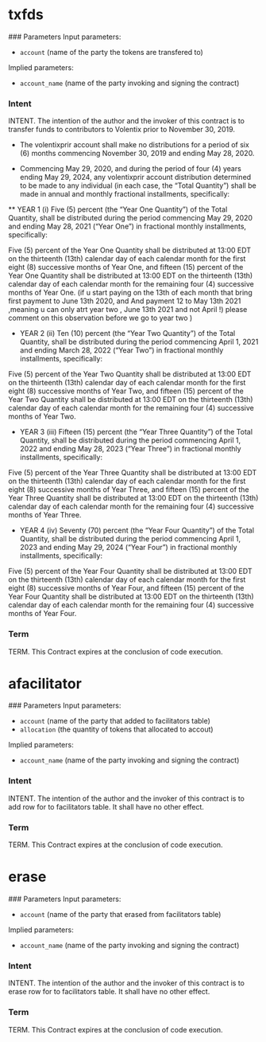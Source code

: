 <h1 class="contract">
   txfds
</h1>
### Parameters
Input parameters:

* `account` (name of the party the tokens are transfered to)

Implied parameters: 

* `account_name` (name of the party invoking and signing the contract)

### Intent
INTENT. The intention of the author and the invoker of this contract is to transfer funds to contributors to Volentix prior to November 30, 2019.

* The volentixprir account shall make no distributions for a period of six (6) months commencing November 30, 2019 and ending May 28, 2020. 

* Commencing May 29, 2020, and during the period of four (4) years ending May 29, 2024, any volentixprir account distribution determined to be made to any individual (in each case, the “Total Quantity”) shall be made in annual and monthly fractional installments, specifically:

** YEAR 1
(i) Five (5) percent (the “Year One Quantity”) of the Total Quantity, shall be distributed during the period commencing May 29, 2020 and ending May 28, 2021 (“Year One”) in fractional monthly installments, specifically:

Five (5) percent of the Year One Quantity shall be distributed at 13:00 EDT on the thirteenth (13th) calendar day of each calendar month for the first eight (8) successive months of Year One, and fifteen (15) percent of the Year One Quantity shall be distributed at 13:00 EDT on the thirteenth (13th) calendar day of each calendar month for the remaining four (4) successive months of Year One.
(if u start paying on the 13th of each month that bring first payment to June 13th 2020, and 
 And payment 12 to May 13th 2021 ,meaning u can only atrt year two , June 13th 2021 and not April !) please comment on this observation before we go to year two ) 
* YEAR 2
 (ii) Ten (10) percent (the “Year Two Quantity”) of the Total Quantity, shall be distributed during the period commencing April 1, 2021 and ending March 28, 2022 (“Year Two”) in fractional monthly installments, specifically:

 Five (5) percent of the Year Two Quantity shall be distributed at 13:00 EDT on the thirteenth (13th) calendar day of each calendar month for the first eight (8) successive months of Year Two, and fifteen (15) percent of the Year Two Quantity shall be distributed at 13:00 EDT on the thirteenth (13th) calendar day of each calendar month for the remaining four (4) successive months of Year Two.

* YEAR 3
(iii) Fifteen (15) percent (the “Year Three Quantity”) of the Total Quantity, shall be distributed during the period commencing April 1, 2022 and ending May 28, 2023 (“Year Three”) in fractional monthly installments, specifically:

Five (5) percent of the Year Three Quantity shall be distributed at 13:00 EDT on the thirteenth (13th) calendar day of each calendar month for the first eight (8) successive months of Year Three, and fifteen (15) percent of the Year Three Quantity shall be distributed at 13:00 EDT on the thirteenth (13th) calendar day of each calendar month for the remaining four (4) successive months of Year Three.

* YEAR 4
(iv) Seventy (70) percent (the “Year Four Quantity”) of the Total Quantity, shall be distributed during the period commencing April 1, 2023 and ending May 29, 2024 (“Year Four”) in fractional monthly installments, specifically:

Five (5) percent of the Year Four Quantity shall be distributed at 13:00 EDT on the thirteenth (13th) calendar day of each calendar month for the first eight (8) successive months of Year Four, and fifteen (15) percent of the Year Four Quantity shall be distributed at 13:00 EDT on the thirteenth (13th) calendar day of each calendar month for the remaining four (4) successive months of Year Four.


### Term
TERM. This Contract expires at the conclusion of code execution.

<h1 class="contract">
   afacilitator
</h1>
### Parameters
Input parameters:

* `account` (name of the party that added to facilitators table)
* `allocation` (the quantity of tokens that allocated to accout)

Implied parameters: 

* `account_name` (name of the party invoking and signing the contract)

### Intent
INTENT. The intention of the author and the invoker of this contract is to add row for to facilitators table. It shall have no other effect.

### Term
TERM. This Contract expires at the conclusion of code execution.

<h1 class="contract">
   erase
</h1>
### Parameters
Input parameters:

* `account` (name of the party that erased from facilitators table)

Implied parameters: 

* `account_name` (name of the party invoking and signing the contract)

### Intent
INTENT. The intention of the author and the invoker of this contract is to erase row for to facilitators table. It shall have no other effect.

### Term
TERM. This Contract expires at the conclusion of code execution.
